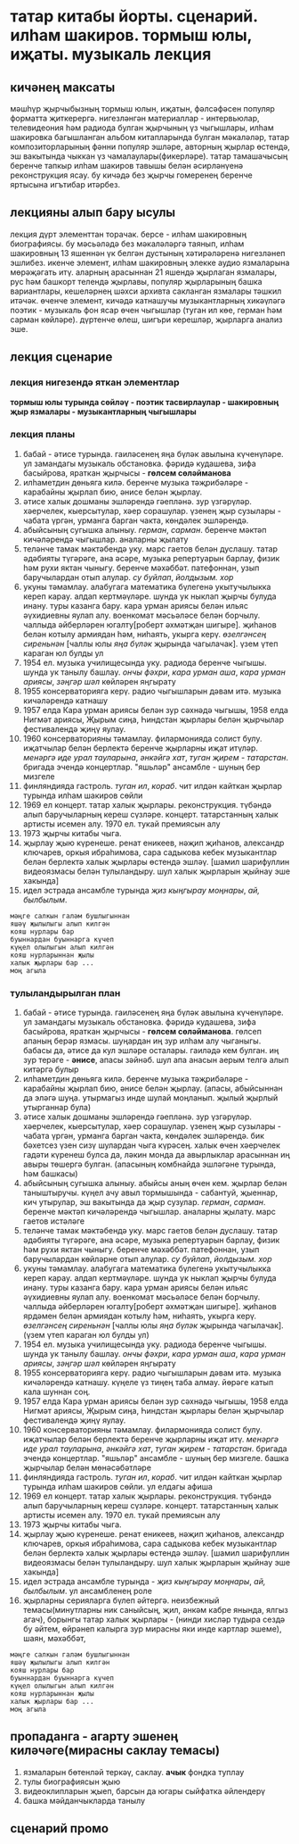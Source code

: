 # татар китабы йорты. сценарий. илһам шакиров. тормыш юлы, иҗаты. музыкаль лекция
## кичәнең максаты
мәшһүр җырчыбызның тормыш юлын, иҗатын, фәлсәфәсен популяр форматта җиткерергә. нигезләнгән материаллар - интервьюлар, телевидеония һәм радиода булган җырчының үз чыгышлары, илһам шакировка багышланган альбом китапларында булган мәкаләләр, татар композиторларының фәнни популяр эшләре, авторның җырлар өстендә, эш вакытында чыккан үз чамалаулары(фикерләре). 
татар тамашачысың беренче тапкыр илһам шакиров тавышы белән әсирләнүенә реконструкция ясау. 
бу кичәдә без җырчы гомеренең беренче яртысына игътибар итәрбез. 
<!-- икенче яртысына аерым бер чыгыш кирәк һәм шуңа да өстәп эзләнүләр башкарылмады. -->

## лекцияны алып бару ысулы
лекция дүрт элементтан торачак. берсе - илһам шакировның биографиясы. бу мәсьәләдә без мәкаләләргә таянып, илһам шакировның 13 яшеннән үк белгән дустының хәтирәләренә нигезләнеп эшлибез. икенче элемент, илһам шакировның элекке аудио язмаларына мөрәҗәгать итү. аларның арасыннан 21 яшендә җырлаган язмалары, рус һәм башкорт телендә җырлавы, популяр җырларының башка вариантлары, кешеләрнең шәхси архивта сакланган язмалары тәшкил итәчәк. өченче элемент, кичәдә катнашучы музыкантларның хикәүләгә поэтик - музыкаль фон ясар өчен чыгышлар (туган ил көе, герман һәм сарман көйләре). дүртенче өлеш, шигъри керешләр, җырларга анализ эше.

## лекция сценарие
### лекция нигезендә яткан элементлар
**тормыш юлы турында сөйләү - поэтик тасвирлаулар - шакировның җыр язмалары - музыкантларның чыгышлары**
### лекция планы
1. бабай - әтисе турында. гаиләсенең яңа бүләк авылына күченүләре. ул замандагы музыкаль обстановка. фәридә кудашева, зифа басыйрова, яраткан җырчысы - **гөлсем сөләйманова**
2. илһаметдин дөньяга килә. беренче музыка тәҗрибәләре - карабайны җырлап бию, әнисе белән җырлау. <!-- (апасы, абыйсыннан да эләгә шуңа. утырмагыз инде шулай моңланып. җылый җырлый утырганнар була) -->
3. әтисе халык дошманы эшләрендә гәепләнә. зур үзгәрүләр. хәерчелек, кыерсытулар, хәер сорашулар. үзенең җыр сузылары - чабата үргән, урманга барган чакта, көндәлек эшләрендә.
4. абыйсының сугышка алыныу. *герман*, *сарман*. беренче мәктәп кичәләрендә чыгышлар. аналарны җылату
5. теләнче тамак мәктәбендә уку. марс гаетов белән дуслашу. татар әдәбияты түгәрәге, ана әсәре, музыка репертуарын барлау, физик һәм рухи яктан чыныгу. беренче мәхәббәт. патефоннан, узып баручылардан отып алулар. *су буйлап*, *йолдызым. хор*
6. укуны тәмамлау. алабугага математика бүлегенә укытучылыкка кереп карау. алдап кертмәүләре. шунда ук ныклап җырчы булуда инану. туры казанга бару. кара урман ариясы белән ильяс әүхидиевны яулап алу. военкомат мәсьәләсе белән борчылу. чаллыда әйберләрен югалту<!-- (бик моңсу булган вакыйга)  -->[роберт әхмәтҗан шигыре]. җиһанов белән котылу армиядан һәм, ниһаять, укырга керү. *өзелгәнсең сиреньнән* [чаллы юлы *яңа бүләк* җырында чагылачак]. үзем үтеп караган юл булды ул
7. 1954 ел. музыка училищесында уку. радиода беренче чыгышы. шунда ук танылу башлау. *ончы фәхри*, *кара урман аша*, *кара урман ариясы*, *зәңгәр шәл* көйләрен яңгырату
8. 1955 консерваторияга керү. радио чыгышларын дәвам итә. музыка кичәләрендә катнашу
9. 1957 елда Кара урман ариясы белән зур сәхнәдә чыгышы, 1958 елда Нигмәт ариясы, Җырым сиңа, Һиндстан җырлары белән җырчылар фестивалендә җиңү яулау.
10. 1960 консерваторияны тәмамлау. филармонияда солист булу. иҗатчылар белән берлектә беренче җырларны иҗат итүләр. *менәргә иде урал тауларына*, *әнкәйгә хат*, *туган җирем - татарстан*. бригада эчендә концертлар. "яшьләр" ансамбле - шуның бер мизгеле
11. финляндияда гастроль. *туган ил*, *кораб*. чит илдән кайткан җырлар турында илһам шакиров сөйли
12. 1969 ел концерт. татар халык җырлары. реконструкция. түбәндә алып баручыларның кереш сүзләре. концерт. татарстанның халык артисты исемен алу. 1970 ел. тукай премиясын алу
13. 1973 җырчы китабы чыга.
14. җырлау җыю күренеше. ренат еникеев, нәҗип җиһанов, александр ключарев, оркыя ибраһимова, сара садыкова кебек музыкантлар белән берлектә халык җырлары өстендә эшләү. [шамил шарифуллин видеоязмасы белән тулыландыру. шул халык җырларын җыйнау эше хакында]
15. идел эстрада ансамбле турында *җиз кыңгырау моңнары*, *ай, былбылым*.
```
мәңге салкын галәм бушлыгыннан
яшәү җылылыгы алып килгән 
кояш нурлары бар
буыннардан буыннарга күчеп
күңел олылыгын алып килгән
кояш нурларыннан җылы
халык җырлары бар ...
моң агыла
```
### тулыландырылган план
1. бабай - әтисе турында. гаиләсенең яңа бүләк авылына күченүләре. ул замандагы музыкаль обстановка. фәридә кудашева, зифа басыйрова, яраткан җырчысы - **гөлсем сөләйманова**. гөлсеп апаның берәр язмасы. шуңардан иң зур илһам алу чыганыгы. бабасы да, әтисе да кул эшләре осталары. гаиләдә кем булган. иң зур терәге - **әнисе**, апасы зәйнәб. шул апа анасын аерым телгә алып китәргә булыр
2. илһаметдин дөньяга килә. беренче музыка тәҗрибәләре - карабайны җырлап бию, әнисе белән җырлау. (апасы, абыйсыннан да эләгә шуңа. утырмагыз инде шулай моңланып. җылый җырлый утырганнар була)
3. әтисе халык дошманы эшләрендә гәепләнә. зур үзгәрүләр. хәерчелек, кыерсытулар, хәер сорашулар. үзенең җыр сузылары - чабата үргән, урманга барган чакта, көндәлек эшләрендә. бик бәхетсез үзен сизү шулардан чыга күрәсең. халык өчен хәерчелек гадәти күренеш булса да, ләкин монда да авырлыклар арасыннан иң авыры төшергә булган. (апасының комбнайда эшләгәне турында, һәм башкасы)
4. абыйсының сугышка алыныу. абыйсы аның өчен кем. җырлар белән таныштыручы. күңел ачу авыл тормышында - сабантуй, җыеннар, кич утырулар, эш вакытында да җыр сузулар. *герман*, *сарман*. беренче мәктәп кичәләрендә чыгышлар. аналарны җылату. марс гаетов истәләге
5. теләнче тамак мәктәбендә уку. марс гаетов белән дуслашу. татар әдәбияты түгәрәге, ана әсәре, музыка репертуарын барлау, физик һәм рухи яктан чыныгу. беренче мәхәббәт. патефоннан, узып баручылардан көйләрне отып алулар. *су буйлап*, *йолдызым. хор*
6. укуны тәмамлау. алабугага математика бүлегенә укытучылыкка кереп карау. алдап кертмәүләре. шунда ук ныклап җырчы булуда инану. туры казанга бару. кара урман ариясы белән ильяс әүхидиевны яулап алу. военкомат мәсьәләсе белән борчылу. чаллыда әйберләрен югалту[роберт әхмәтҗан шигыре]. җиһанов ярдәмен белән армиядан котылу һәм, ниһаять, укырга керү. *өзелгәнсең сиреньнән* [чаллы юлы *яңа бүләк* җырында чагылачак]. (үзем үтеп караган юл булды ул)
7. 1954 ел. музыка училищесында уку. радиода беренче чыгышы. шунда ук танылу башлау. *ончы фәхри*, *кара урман аша*, *кара урман ариясы*, *зәңгәр шәл* көйләрен яңгырату
8. 1955 консерваторияга керү. радио чыгышларын дәвам итә. музыка кичәләрендә катнашу. күңеле үз тиңең таба алмау. йөрәге катып кала шуннан соң.
9. 1957 елда Кара урман ариясы белән зур сәхнәдә чыгышы, 1958 елда Нигмәт ариясы, Җырым сиңа, Һиндстан җырлары белән җырчылар фестивалендә җиңү яулау.
10. 1960 консерваторияны тәмамлау. филармонияда солист булу. иҗатчылар белән берлектә беренче җырларны иҗат итү. *менәргә иде урал тауларына*, *әнкәйгә хат*, *туган җирем - татарстан*. бригада эчендә концертлар. "яшьләр" ансамбле - шуның бер мизгеле. башка җырчылар белән мөнәсәбәтләре
11. финляндияда гастроль. *туган ил*, *кораб*. чит илдән кайткан җырлар турында илһам шакиров сөйли. ул елдагы афиша
12. 1969 ел концерт. татар халык җырлары. реконструкция. түбәндә алып баручыларның кереш сүзләре. концерт. татарстанның халык артисты исемен алу. 1970 ел. тукай премиясын алу
13. 1973 җырчы китабы чыга.
14. җырлау җыю күренеше. ренат еникеев, нәҗип җиһанов, александр ключарев, оркыя ибраһимова, сара садыкова кебек музыкантлар белән берлектә халык җырлары өстендә эшләү. [шамил шарифуллин видеоязмасы белән тулыландыру. шул халык җырларын җыйнау эше хакында]
15. идел эстрада ансамбле турында - *җиз кыңгырау моңнары*, *ай, былбылым*. ул ансамбленең роле
16. җырларны серияларга бүлеп әйтергә. неизбежный темасы(минутларны ник саныйсың, җил, әнкәм кабре янында, ялгыз агач), борынгы татар халык җырлары - (нинди хисләр тудыра сездә бу әйтем, өйрәнеп калырга зур мирасны яки инде картлар эшеме), шаян, мәхәббәт, 
```
мәңге салкын галәм бушлыгыннан
яшәү җылылыгы алып килгән 
кояш нурлары бар
буыннардан буыннарга күчеп
күңел олылыгын алып килгән
кояш нурларыннан җылы
халык җырлары бар ...
моң агыла
```
## пропаданга - агарту эшенең киләчәге(мирасны саклау темасы)
1. язмаларын бөтенләй теркәү, саклау. **ачык** фондка туплау
2. тулы биографиясын җыю
3. видеоклипларын җыеп, барсын да югары сыйфатка әйлендерү
4. башка мәйданчыкларда танылу 

## сценарий промо


